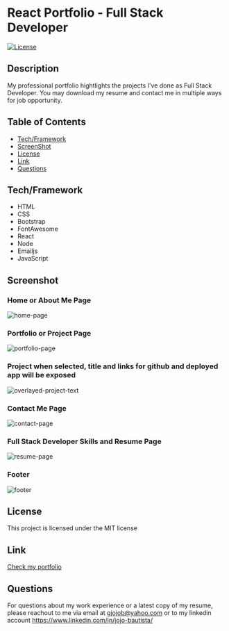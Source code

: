 # React Portfolio - Full Stack Developer

[![License](https://img.shields.io/badge/License-MIT-brightgreen.svg)](https://opensource.org/licenses/MIT)

## Description
My professional portfolio hightlights the projects I've done as Full Stack Developer. You may download my resume and contact me in multiple ways for job opportunity.

## Table of Contents
* [Tech/Framework](#tech) 
* [ScreenShot](#screenshot) 
* [License](#license)
* [Link](#link) 
* [Questions](#questions)

## Tech/Framework <a id="tech"></a>
* HTML
* CSS
* Bootstrap
* FontAwesome
* React
* Node
* Emailjs
* JavaScript

## Screenshot <a id="screenshot"></a>

### Home or About Me Page
![home-page](https://user-images.githubusercontent.com/90885263/157403839-55ad86e0-1c2c-4167-875f-53f52b53acef.jpg)

### Portfolio or Project Page
![portfolio-page](https://user-images.githubusercontent.com/90885263/157403876-70b44b4c-d675-4463-9238-e2d379d62dd2.jpg)

### Project when selected, title and links for github and deployed app will be exposed
![overlayed-project-text](https://user-images.githubusercontent.com/90885263/157403894-168be580-5e5a-4eb7-937b-09211b678d84.jpg)

### Contact Me Page
![contact-page](https://user-images.githubusercontent.com/90885263/157403906-d7f1aee0-3d20-4a98-9906-6d689741135f.jpg)

### Full Stack Developer Skills and Resume Page
![resume-page](https://user-images.githubusercontent.com/90885263/157403920-16d5959f-7cf9-47ee-8f13-33abcc680859.jpg)

### Footer
![footer](https://user-images.githubusercontent.com/90885263/157403929-68062e5a-3c8a-48b9-b074-5261b2e07d9c.jpg)

## License <a id="license"></a>
This project is licensed under the MIT license

## Link <a id="link"></a>
[Check my portfolio](https://full-stack-developer-react.herokuapp.com/)

## Questions <a id="questions"></a>
For questions about my work experience or a latest copy of my resume, please reachout to me via email at gjojob@yahoo.com or to my linkedin account https://www.linkedin.com/in/jojo-bautista/
